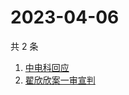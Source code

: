 # 2023-04-06

共 2 条

<!-- BEGIN -->
<!-- 最后更新时间 Thu Apr 06 2023 02:16:27 GMT+0800 (China Standard Time) -->

1. [中电科回应](https://www.zhihu.com/search?q=中电科回应)
1. [翟欣欣案一审宣判](https://www.zhihu.com/search?q=翟欣欣案一审宣判)

<!-- END -->
